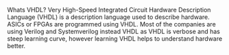 Whats VHDL?
Very High-Speed Integrated Circuit Hardware Description Language (VHDL) is a description language used to describe hardware. ASICs or FPGAs are programmed
using VHDL. Most of the companies are using Verilog and Systemverilog instead VHDL as VHDL is verbose and has steep learning curve, however learning VHDL
helps to understand hardware better.

